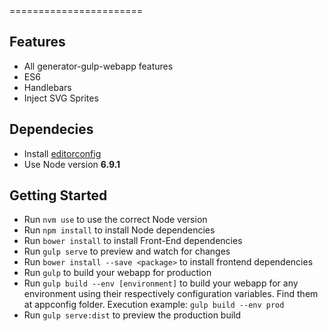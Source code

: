 <Change this to Project name>
=======================

## Features
- All generator-gulp-webapp features
- ES6
- Handlebars
- Inject SVG Sprites

## Dependecies
- Install [editorconfig](http://editorconfig.org)
- Use Node version **6.9.1**

## Getting Started
- Run `nvm use` to use the correct Node version
- Run `npm install` to install Node dependencies
- Run `bower install` to install Front-End dependencies
- Run `gulp serve` to preview and watch for changes
- Run `bower install --save <package>` to install frontend dependencies
- Run `gulp` to build your webapp for production
- Run `gulp build --env [environment]` to build your webapp for any environment using their respectively configuration variables. Find them at appconfig folder. Execution example: `gulp build --env prod`
- Run `gulp serve:dist` to preview the production build
